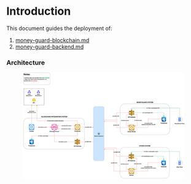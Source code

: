 # Introduction

This document guides the deployment of:

1. [money-guard-blockchain.md](money-guard-blockchain.md "mention")
2. [money-guard-backend.md](money-guard-backend.md "mention")

### Architecture

<figure><img src="../.gitbook/assets/image.png" alt=""><figcaption></figcaption></figure>
